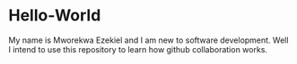 # Hello-World

My name is Mworekwa Ezekiel and I am new to software development. Well I intend to use this repository to learn how github collaboration works.
